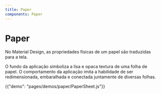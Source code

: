 ```yaml
---
title: Paper
components: Paper
---
```

# Paper

<p class="description">No Material Design, as propriedades físicas de um papel são traduzidas para a tela. </p>

O fundo da aplicação simboliza a lisa e opaca textura de uma folha de papel. O comportamento da aplicação imita a habilidade de ser redimensionada, embaralhada e conectada juntamente de diversas folhas.

{{"demo": "pages/demos/paper/PaperSheet.js"}}